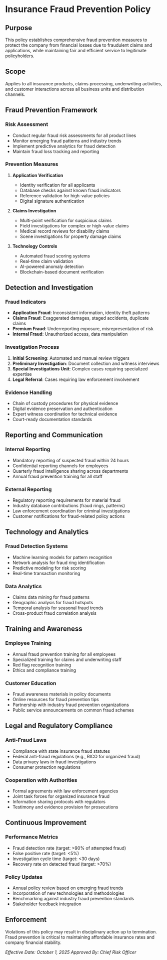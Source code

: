 # Insurance Fraud Prevention Policy

## Purpose
This policy establishes comprehensive fraud prevention measures to protect the company from financial losses due to fraudulent claims and applications, while maintaining fair and efficient service to legitimate policyholders.

## Scope
Applies to all insurance products, claims processing, underwriting activities, and customer interactions across all business units and distribution channels.

## Fraud Prevention Framework

### Risk Assessment
- Conduct regular fraud risk assessments for all product lines
- Monitor emerging fraud patterns and industry trends
- Implement predictive analytics for fraud detection
- Maintain fraud loss tracking and reporting

### Prevention Measures
1. **Application Verification**
   - Identity verification for all applicants
   - Database checks against known fraud indicators
   - Reference validation for high-value policies
   - Digital signature authentication

2. **Claims Investigation**
   - Multi-point verification for suspicious claims
   - Field investigations for complex or high-value claims
   - Medical record reviews for disability claims
   - Scene investigations for property damage claims

3. **Technology Controls**
   - Automated fraud scoring systems
   - Real-time claim validation
   - AI-powered anomaly detection
   - Blockchain-based document verification

## Detection and Investigation

### Fraud Indicators
- **Application Fraud**: Inconsistent information, identity theft patterns
- **Claims Fraud**: Exaggerated damages, staged accidents, duplicate claims
- **Premium Fraud**: Underreporting exposure, misrepresentation of risk
- **Internal Fraud**: Unauthorized access, data manipulation

### Investigation Process
1. **Initial Screening**: Automated and manual review triggers
2. **Preliminary Investigation**: Document collection and witness interviews
3. **Special Investigations Unit**: Complex cases requiring specialized expertise
4. **Legal Referral**: Cases requiring law enforcement involvement

### Evidence Handling
- Chain of custody procedures for physical evidence
- Digital evidence preservation and authentication
- Expert witness coordination for technical evidence
- Court-ready documentation standards

## Reporting and Communication

### Internal Reporting
- Mandatory reporting of suspected fraud within 24 hours
- Confidential reporting channels for employees
- Quarterly fraud intelligence sharing across departments
- Annual fraud prevention training for all staff

### External Reporting
- Regulatory reporting requirements for material fraud
- Industry database contributions (fraud rings, patterns)
- Law enforcement coordination for criminal investigations
- Customer notifications for fraud-related policy actions

## Technology and Analytics

### Fraud Detection Systems
- Machine learning models for pattern recognition
- Network analysis for fraud ring identification
- Predictive modeling for risk scoring
- Real-time transaction monitoring

### Data Analytics
- Claims data mining for fraud patterns
- Geographic analysis for fraud hotspots
- Temporal analysis for seasonal fraud trends
- Cross-product fraud correlation analysis

## Training and Awareness

### Employee Training
- Annual fraud prevention training for all employees
- Specialized training for claims and underwriting staff
- Red flag recognition training
- Ethics and compliance training

### Customer Education
- Fraud awareness materials in policy documents
- Online resources for fraud prevention tips
- Partnership with industry fraud prevention organizations
- Public service announcements on common fraud schemes

## Legal and Regulatory Compliance

### Anti-Fraud Laws
- Compliance with state insurance fraud statutes
- Federal anti-fraud regulations (e.g., RICO for organized fraud)
- Data privacy laws in fraud investigations
- Consumer protection regulations

### Cooperation with Authorities
- Formal agreements with law enforcement agencies
- Joint task forces for organized insurance fraud
- Information sharing protocols with regulators
- Testimony and evidence provision for prosecutions

## Continuous Improvement

### Performance Metrics
- Fraud detection rate (target: >90% of attempted fraud)
- False positive rate (target: <5%)
- Investigation cycle time (target: <30 days)
- Recovery rate on detected fraud (target: >70%)

### Policy Updates
- Annual policy review based on emerging fraud trends
- Incorporation of new technologies and methodologies
- Benchmarking against industry fraud prevention standards
- Stakeholder feedback integration

## Enforcement
Violations of this policy may result in disciplinary action up to termination. Fraud prevention is critical to maintaining affordable insurance rates and company financial stability.

*Effective Date: October 1, 2025*
*Approved By: Chief Risk Officer*